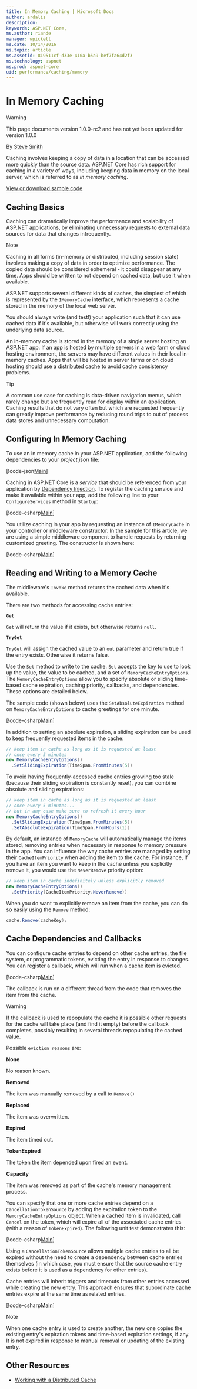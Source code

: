 ```yaml
---
title: In Memory Caching | Microsoft Docs
author: ardalis
description: 
keywords: ASP.NET Core,
ms.author: riande
manager: wpickett
ms.date: 10/14/2016
ms.topic: article
ms.assetid: 819511cf-d33e-410a-b5a9-bef7fa64d2f3
ms.technology: aspnet
ms.prod: aspnet-core
uid: performance/caching/memory
---
```

# In Memory Caching

>[!WARNING]
> This page documents version 1.0.0-rc2 and has not yet been updated for version 1.0.0

By [Steve Smith](http://ardalis.com)

Caching involves keeping a copy of data in a location that can be accessed more quickly than the source data. ASP.NET Core has rich support for caching in a variety of ways, including keeping data in memory on the local server, which is referred to as *in memory caching*.

[View or download sample code](https://github.com/aspnet/Docs/tree/master/aspnetcore/performance/caching/memory/sample)

<a name=caching-basics></a>

## Caching Basics

Caching can dramatically improve the performance and scalability of ASP.NET applications, by eliminating unnecessary requests to external data sources for data that changes infrequently.

> [!NOTE]
> Caching in all forms (in-memory or distributed, including session state) involves making a copy of data in order to optimize performance. The copied data should be considered ephemeral - it could disappear at any time. Apps should be written to not depend on cached data, but use it when available.

ASP.NET supports several different kinds of caches, the simplest of which is represented by the `IMemoryCache` interface, which represents a cache stored in the memory of the local web server.

You should always write (and test!) your application such that it can use cached data if it's available, but otherwise will work correctly using the underlying data source.

An in-memory cache is stored in the memory of a single server hosting an ASP.NET app. If an app is hosted by multiple servers in a web farm or cloud hosting environment, the servers may have different values in their local in-memory caches. Apps that will be hosted in server farms or on cloud hosting should use a [distributed cache](distributed.md) to avoid cache consistency problems.

>[!TIP]
> A common use case for caching is data-driven navigation menus, which rarely change but are frequently read for display within an application. Caching results that do not vary often but which are requested frequently can greatly improve performance by reducing round trips to out of process data stores and unnecessary computation.

## Configuring In Memory Caching

To use an in memory cache in your ASP.NET application, add the following dependencies to your *project.json* file:

[!code-json[Main](memory/sample/src/CachingSample/project.json?range=7-13&highlight=4)]

Caching in ASP.NET Core is a *service* that should be referenced from your application by [Dependency Injection](../../fundamentals/dependency-injection.md). To register the caching service and make it available within your app, add the following line to your `ConfigureServices` method in `Startup`:

[!code-csharp[Main](memory/sample/src/CachingSample/Startup.cs?range=12-15&highlight=3)]

You utilize caching in your app by requesting an instance of `IMemoryCache` in your controller or middleware constructor. In the sample for this article, we are using a simple middleware component to handle requests by returning customized greeting. The constructor is shown here:

[!code-csharp[Main](memory/sample/src/CachingSample/Middleware/GreetingMiddleware.cs?range=19-28&highlight=2,7)] 

## Reading and Writing to a Memory Cache

The middleware's `Invoke` method returns the cached data when it's available.

There are two methods for accessing cache entries:

**`Get`**

`Get` will return the value if it exists, but otherwise returns `null`.

**`TryGet`**

`TryGet` will assign the cached value to an `out` parameter and return true if the entry exists. Otherwise it returns false.

Use the `Set` method to write to the cache. `Set` accepts the key to use to look up the value, the value to be cached, and a set of `MemoryCacheEntryOptions`. The `MemoryCacheEntryOptions` allow you to specify absolute or sliding time-based cache expiration, caching priority, callbacks, and dependencies. These options are detailed below.

The sample code (shown below) uses the `SetAbsoluteExpiration` method on `MemoryCacheEntryOptions` to cache greetings for one minute.

[!code-csharp[Main](memory/sample/src/CachingSample/Middleware/GreetingMiddleware.cs?highlight=7,10,16-18&range=30-58)]

In addition to setting an absolute expiration, a sliding expiration can be used to keep frequently requested items in the cache:

````csharp
// keep item in cache as long as it is requested at least
// once every 5 minutes
new MemoryCacheEntryOptions()
  .SetSlidingExpiration(TimeSpan.FromMinutes(5))
````

To avoid having frequently-accessed cache entries growing too stale (because their sliding expiration is constantly reset), you can combine absolute and sliding expirations:

````csharp
// keep item in cache as long as it is requested at least
// once every 5 minutes...
// but in any case make sure to refresh it every hour
new MemoryCacheEntryOptions()
  .SetSlidingExpiration(TimeSpan.FromMinutes(5))
  .SetAbsoluteExpiration(TimeSpan.FromHours(1))
````

By default, an instance of `MemoryCache` will automatically manage the items stored, removing entries when necessary in response to memory pressure in the app. You can influence the way cache entries are managed by setting their `CacheItemPriority` when adding the item to the cache. For instance, if you have an item you want to keep in the cache unless you explicitly remove it, you would use the `NeverRemove` priority option:

````csharp
// keep item in cache indefinitely unless explicitly removed
new MemoryCacheEntryOptions()
  .SetPriority(CacheItemPriority.NeverRemove))
````

When you do want to explicitly remove an item from the cache, you can do so easily using the `Remove` method:

````csharp
cache.Remove(cacheKey);
````

## Cache Dependencies and Callbacks

You can configure cache entries to depend on other cache entries, the file system, or programmatic tokens, evicting the entry in response to changes. You can register a callback, which will run when a cache item is evicted.

[!code-csharp[Main](memory/sample/test/CachingSample.Tests/MemoryCacheTests.cs?highlight=6-11,18&range=22-41)]

The callback is run on a different thread from the code that removes the item from the cache.

>[!WARNING]
> If the callback is used to repopulate the cache it is possible other requests for the cache will take place (and find it empty) before the callback completes, possibly resulting in several threads repopulating the cached value.

Possible `eviction reasons` are:

**None**

No reason known.

**Removed**

The item was manually removed by a call to `Remove()`

**Replaced**

The item was overwritten.

**Expired**

The item timed out.

**TokenExpired**

The token the item depended upon fired an event.

**Capacity**

The item was removed as part of the cache's memory management process.

You can specify that one or more cache entries depend on a `CancellationTokenSource` by adding the expiration token to the `MemoryCacheEntryOptions` object. When a cached item is invalidated, call `Cancel` on the token, which will expire all of the associated cache entries (with a reason of `TokenExpired`). The following unit test demonstrates this:

[!code-csharp[Main](memory/sample/test/CachingSample.Tests/MemoryCacheTests.cs?highlight=7,16,21&range=43-64)]

Using a `CancellationTokenSource` allows multiple cache entries to all be expired without the need to create a dependency between cache entries themselves (in which case, you must ensure that the source cache entry exists before it is used as a dependency for other entries).

Cache entries will inherit triggers and timeouts from other entries accessed while creating the new entry. This approach ensures that subordinate cache entries expire at the same time as related entries.

[!code-csharp[Main](memory/sample/test/CachingSample.Tests/MemoryCacheTests.cs?highlight=7,11,13,23,24&range=66-94)]

> [!NOTE]
> When one cache entry is used to create another, the new one copies the existing entry's expiration tokens and time-based expiration settings, if any. It is not expired in response to manual removal or updating of the existing entry.

## Other Resources

* [Working with a Distributed Cache](distributed.md)
